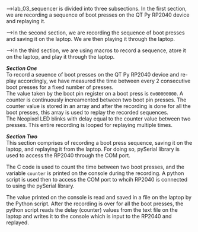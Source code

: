 -->lab_03_sequencer is divided into three subsections. In the first section, we are recording a sequence of boot presses on the QT Py RP2040 device and replaying it.

-->In the second section, we are recording the sequence of boot presses and saving it on the laptop. We are then playing it through the laptop.

-->In the third section, we are using macros to record a sequence, atore it on the laptop, and play it through the laptop.

***Section One***</br>
To record a seuence of boot presses on the QT Py RP2040 device and re-play accordingly, we have measured the time between every 2 consecutive boot presses for a fixed number of presses.</br>
The value taken by the boot pin register on a boot press is `0x00000000`. A counter is continuously increamented between two boot pin presses. The counter value is stored in an array and after the recording is done for all the boot presses, this array is used to replay the recorded sequences.</br>
The Neopixel LED blinks with delay equal to the counter value between two presses. 
This entire recording is looped for replaying multiple times. 


***Section Two***</br>
This section comprises of recording a boot press sequence, saving it on the laptop, and replaying it from the laptop. For doing so, pySerial library is used to access the RP2040 through the COM port.</br>

The C code is used to count the time between two boot presses, and the variable `counter` is printed on the console during the recording. A python script is used then to access the COM port to whcih RP2040 is connected to using the pySerial library.</br>

The value printed on the console is read and saved in a file on the laptop by the Python script. After the recording is over for all the boot presses, the python script reads the delay (counter) values from the text file on the laptop and writes it to the console which is input to the RP2040 and replayed.




